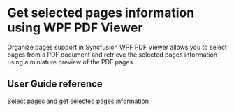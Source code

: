 # Get selected pages information using WPF PDF Viewer
Organize pages support in Syncfusion WPF PDF Viewer allows you to select pages from a PDF document and retrieve the selected pages information using a miniature preview of the PDF pages.

## User Guide reference
[Select pages and get selected pages information](https://help.syncfusion.com/wpf/pdf-viewer/organize-pages#get-the-selected-page-indexes)
